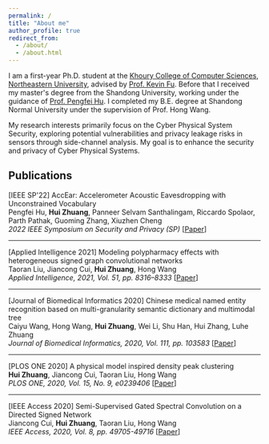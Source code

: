 ```yaml
---
permalink: /
title: "About me"
author_profile: true
redirect_from: 
  - /about/
  - /about.html
---
```

I am a first-year Ph.D. student at the [Khoury College of Computer Sciences](https://www.khoury.northeastern.edu/), [Northeastern University](https://www.northeastern.edu/), advised by [Prof. Kevin Fu](https://kevinfu.com/). Before that I received my master's degree from the Shandong University, working under the guidance of [Prof. Pengfei Hu](https://perfecthu.github.io/). I completed my B.E. degree at Shandong Normal University under the supervision of Prof. Hong Wang.

My research interests primarily focus on the Cyber Physical System Security, exploring potential vulnerabilities and privacy leakage risks in sensors through side-channel analysis. My goal is to enhance the security and privacy of Cyber Physical Systems.


## Publications

 [IEEE SP'22] AccEar: Accelerometer Acoustic Eavesdropping with Unconstrained Vocabulary  
Pengfei Hu, **Hui Zhuang**, Panneer Selvam Santhalingam, Riccardo Spolaor, Parth Pathak, Guoming Zhang, Xiuzhen Cheng  
*2022 IEEE Symposium on Security and Privacy (SP)*  [[Paper](https://doi.org/10.1109/SP46214.2022.9833716)]

---

 [Applied Intelligence 2021] Modeling polypharmacy effects with heterogeneous signed graph convolutional networks  
Taoran Liu, Jiancong Cui, **Hui Zhuang**, Hong Wang  
*Applied Intelligence, 2021, Vol. 51, pp. 8316–8333*  [[Paper](https://link.springer.com/article/10.1007/s10489-021-02296-4)]

---

 [Journal of Biomedical Informatics 2020] Chinese medical named entity recognition based on multi-granularity semantic dictionary and multimodal tree  
Caiyu Wang, Hong Wang, **Hui Zhuang**, Wei Li, Shu Han, Hui Zhang, Luhe Zhuang    
*Journal of Biomedical Informatics, 2020, Vol. 111, pp. 103583*  [[Paper](https://www.sciencedirect.com/science/article/pii/S1532046420302112)]

---

 [PLOS ONE 2020] A physical model inspired density peak clustering  
**Hui Zhuang**, Jiancong Cui, Taoran Liu, Hong Wang  
*PLOS ONE, 2020, Vol. 15, No. 9, e0239406*  [[Paper](https://journals.plos.org/plosone/article?id=10.1371/journal.pone.0239406)]

---

 [IEEE Access 2020] Semi-Supervised Gated Spectral Convolution on a Directed Signed Network  
Jiancong Cui, **Hui Zhuang**, Taoran Liu, Hong Wang  
*IEEE Access, 2020, Vol. 8, pp. 49705-49716*  [[Paper](https://ieeexplore.ieee.org/abstract/document/9031355)]
